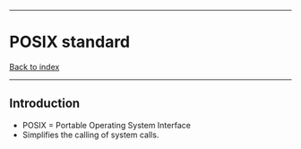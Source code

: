 
---
# POSIX standard

[Back to index](../CS/OS/README.md)

---
## Introduction
- POSIX = Portable Operating System Interface
- Simplifies the calling of system calls.